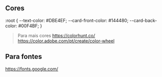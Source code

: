 ## Cores

:root {
    --text-color: #DBE4EF;
    --card-front-color: #144480;
    --card-back-color: #00F4BF;
}

> Para mais cores
https://colorhunt.co/
https://color.adobe.com/pt/create/color-wheel

## Para fontes
https://fonts.google.com/
